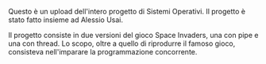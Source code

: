 Questo è un upload dell'intero progetto di Sistemi Operativi.
Il progetto è stato fatto insieme ad Alessio Usai.

Il progetto consiste in due versioni del gioco Space Invaders, una con pipe e una con thread. 
Lo scopo, oltre a quello di riprodurre il famoso gioco, consisteva nell'imparare la programmazione concorrente.